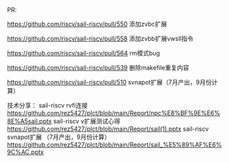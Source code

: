 PR:

  https://github.com/riscv/sail-riscv/pull/550 添加zvbc扩展
  
  https://github.com/riscv/sail-riscv/pull/558 添加zvbb扩展vwsll指令
  
  https://github.com/riscv/sail-riscv/pull/564 rm模式bug
  
  https://github.com/riscv/sail-riscv/pull/539 删除makefile重复内容
  
  https://github.com/riscv/sail-riscv/pull/510 svnapot扩展（7月产出，9月份计算）
  
技术分享：
  sail-riscv rvfi连接 https://github.com/rez5427/plct/blob/main/Report/npc%E8%BF%9E%E6%8E%A5sail.pptx
  sail-riscv v扩展测试心得 https://github.com/rez5427/plct/blob/main/Report/sail(1).pptx
  sail-riscv svnapot扩展 （7月产出，9月份计算）https://github.com/rez5427/plct/blob/main/Report/sail_%E5%89%AF%E6%9C%AC.pptx
